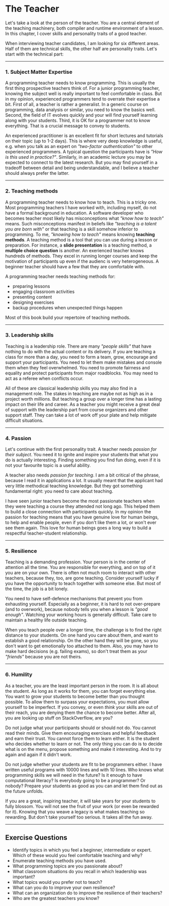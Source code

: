 
# The Teacher

Let's take a look at the person of the teacher.
You are a central element of the teaching machinery, both compiler and runtime environment of a lesson.
In this chapter, I cover skills and personality traits of a good teacher.

When interviewing teacher candidates, I am looking for six different areas.
Half of them are technical skills, the other half are personality traits.
Let's start with the technical part:

----

### 1. Subject Matter Expertise

A programming teacher needs to know programming.
This is usually the first thing prospective teachers think of.
For a junior programming teacher, knowing the subject well is really important to feel comfortable in class.
But in my opinion, experienced programmers tend to overrate their expertise a bit.
First of all, a teacher is rather a generalist. In a generic course on programming, data analysis or similar, you need to know the basics well.
Second, the field of IT evolves quickly and your will find yourself learning along with your students.
Third, it is OK for a programmer not to know everything. That is a crucial message to convey to students.

An experienced practitioner is an excellent fit for short lectures and tutorials on their topic (up to 1-2 days).
This is where very deep knowledge is useful, e.g. when you talk as an expert on *"two-factor authentication"* to other experienced programmers. A typical question the participants have is *"How is this used in practice?"*. Similarly, in an academic lecture you may be expected to connect to the latest research. But you may find yourself in a tradeoff between detail and being understandable, and I believe a teacher should always prefer the latter.

----

### 2. Teaching methods

A programming teacher needs to know how to teach.
This is a tricky one. Most programming teachers I have worked with, including myself, do not have a formal background in education.
A software developer who becomes teacher most likely has misconceptions what *"know how to teach"* means.
Such misconceptions manifest in beliefs like *"teaching is a talent you are born with"* or that teaching is a skill somehow inferior to programming.
To me, *"knowing how to teach"* means knowing **teaching methods**.
A teaching method is a tool that you can use during a lesson or preparation.
For instance, a **slide presentation** is a teaching method, a **multiple choice question** is another.
An exerienced teacher knows hundreds of methods. They excel in running longer courses and keep the motivation of participants up even if the audienc is very heterogeneous.
A beginner teacher should have a few that they are comfortable with.

A programming teacher needs teaching methods for:

* preparing lessons
* engaging classroom activities
* presenting content
* designing exercises
* backup procedures when unexpected things happen

Most of this book build your repertoire of teaching methods.

----

### 3. Leadership skills

Teaching is a leadership role.
There are many *"people skills"* that have nothing to do with the actual content or its delivery.
If you are teaching a class for more than a day, you need to form a team, grow, encourage and support your participants.
You need to let them make mistakes and console them when they feel overwhelmed.
You need to promote fairness and equality and protect participants from major roadblocks.
You may need to act as a referee when conflicts occur.

All of these are classical leadership skills you may also find in a management role.
The stakes in teaching are maybe not as high as in a project worth millions.
But teaching a group over a longer time has a lasting impact on their life and career.
As a teacher you might receive a great deal of support with the leadership part from course organizers and other support staff. They can take a lot of work off your plate and help mitigate difficult situations.

----

### 4. Passion

Let's continue with the first personality trait. A teacher needs *passion for their subject*.
You need it to ignite and inspire your students that what you do is actually interesting.
Finding something you find fun doing, even if it is not your favourite topic is a useful ability.

A teacher also needs *passion for teaching*.
I am a bit critical of the phrase, because I read it in applications a lot.
It usually meant that the applicant had very little methodical teaching knowledge.
But they got something fundamental right: you need to care about teaching.

I have seen junior teachers become the most passionate teachers when they were teaching a course they attended not long ago. This helped them to build a close connection with participants quickly.
In my opinion the passion for teaching means that you have genuine love for human beings, to help and enable people, even if you don't like them a lot, or won't ever see them again.
This love for human beings goes a long way to build a respectful teacher-student relationship.

----

### 5. Resilience

Teaching is a demanding profession. Your person is in the center of attention all the time.
You are responsible for everything, and on top of it you are on your own. There is often not much room to interact with other teachers, because they, too, are gone teaching. Consider yourself lucky if you have the opportunity to teach together with someone else. But most of the time, the job is a bit lonely.

You need to have self-defence mechanisms that prevent you from exhausting yourself.
Especially as a beginner, it is hard to not over-prepare (and to overwork), because nobody tells you when a lesson is *"good enough"*. Watching your working hours is generally difficult.
Take care to maintain a healthy life outside teaching.

When you teach people over a longer time, the challenge is to find the right distance to your students. On one hand you care about them, and want to establish a good relationship. On the other hand they will be gone, so you don't want to get emotionally too attached to them. Also, you may have to make hard decisions (e.g. failing exams), so don't treat them as your *"friends"* because you are not theirs.

----

### 6. Humility

As a teacher, you are the least important person in the room.
It is all about the student. As long as it works for them, you can forget everything else.
You want to grow your students to become better than you thought possible.
To allow them to surpass your expectations, you must allow yourself to be imperfect. If you convey, or even *think* your skills are out of their reach, you are denying them the chance to become better.
After all, you are looking up stuff on StackOverflow, are you?

Do not judge what your participants should or should not do. You cannot read their minds. Give them encouraging exercises and helpful feedback and earn their trust. You cannot force them to learn either. It is the student who decides whether to learn or not. The only thing you can do is to decide what is on the menu, propose something and make it interesting. And to try again and again if it didn't work.

Do not judge whether your students are fit to be programmers either. I have written useful programs with 10000 lines and with 10 lines. Who knows what programming skills we will need in the future? Is it enough to have computational literacy? Is everybody going to be a programmer? Or nobody? Prepare your students as good as you can and let them find out as the future unfolds.

If you are a great, inspiring teacher, it will take years for your students to fully blossom. You will not see the fruit of your work (or even be rewarded for it). Knowing that you weave a legacy is what makes teaching so rewarding. But don't take yourself too serious. It takes all the fun away.

----

## Exercise Questions

* Identify topics in which you feel a beginner, intermediate or expert. Which of these would you feel comfortable teaching and why?
* Enumerate teaching methods you have used.
* What programming topics are you passionate about?
* What classroom situations do you recall in which leadership was important?
* What topics would you prefer not to teach?
* What can you do to improve your own resilience?
* What can an organization do to improve the resilience of their teachers?
* Who are the greatest teachers you know?
